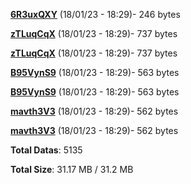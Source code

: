 [**6R3uxQXY**](/data/6R3uxQXY.txt) (18/01/23 - 18:29)- 246 bytes

[**zTLuqCqX**](/data/zTLuqCqX.txt) (18/01/23 - 18:29)- 737 bytes

[**zTLuqCqX**](/data/zTLuqCqX.txt) (18/01/23 - 18:29)- 737 bytes

[**B95VynS9**](/data/B95VynS9.txt) (18/01/23 - 18:29)- 563 bytes

[**B95VynS9**](/data/B95VynS9.txt) (18/01/23 - 18:29)- 563 bytes

[**mavth3V3**](/data/mavth3V3.txt) (18/01/23 - 18:29)- 562 bytes

[**mavth3V3**](/data/mavth3V3.txt) (18/01/23 - 18:29)- 562 bytes

**Total Datas**: 5135

**Total Size**: 31.17 MB / 31.2 MB
